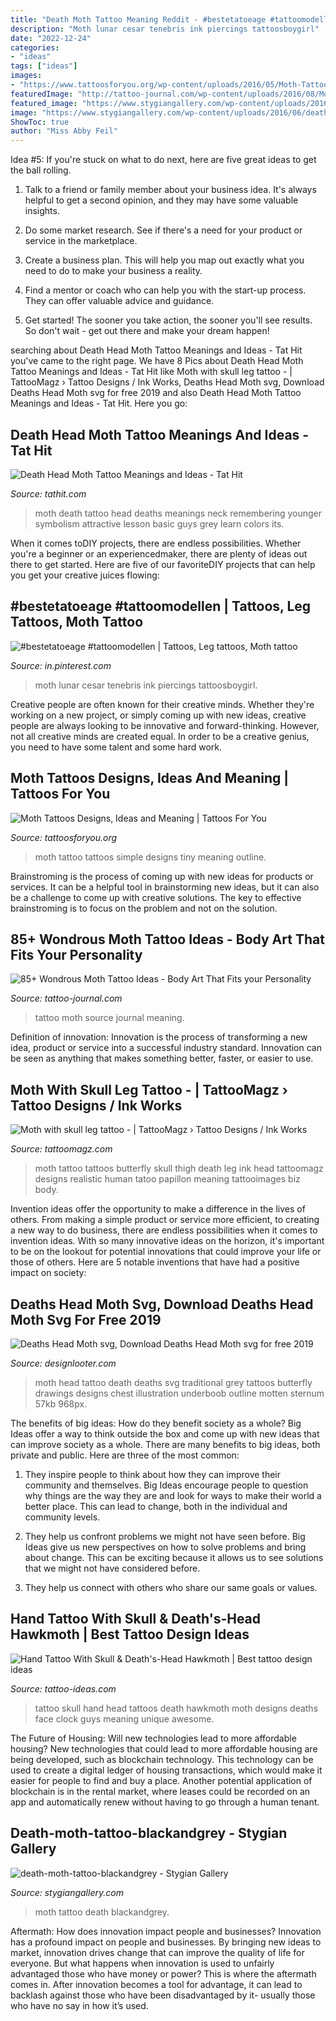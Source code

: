 ```yaml
---
title: "Death Moth Tattoo Meaning Reddit - #bestetatoeage #tattoomodellen"
description: "Moth lunar cesar tenebris ink piercings tattoosboygirl"
date: "2022-12-24"
categories:
- "ideas"
tags: ["ideas"]
images:
- "https://www.tattoosforyou.org/wp-content/uploads/2016/05/Moth-Tattoo-Simple.jpg"
featuredImage: "http://tattoo-journal.com/wp-content/uploads/2016/08/Moth-Tattoo_-2.jpg"
featured_image: "https://www.stygiangallery.com/wp-content/uploads/2016/06/death-moth-tattoo-blackandgrey.jpg"
image: "https://www.stygiangallery.com/wp-content/uploads/2016/06/death-moth-tattoo-blackandgrey.jpg"
ShowToc: true
author: "Miss Abby Feil"
---
```



Idea #5:
If you're stuck on what to do next, here are five great ideas to get the ball rolling.
1. Talk to a friend or family member about your business idea. It's always helpful to get a second opinion, and they may have some valuable insights.

2. Do some market research. See if there's a need for your product or service in the marketplace.

3. Create a business plan. This will help you map out exactly what you need to do to make your business a reality.

4. Find a mentor or coach who can help you with the start-up process. They can offer valuable advice and guidance.

5. Get started! The sooner you take action, the sooner you'll see results. So don't wait - get out there and make your dream happen!

	

		
searching about Death Head Moth Tattoo Meanings and Ideas - Tat Hit you've came to the right page. We have 8 Pics about Death Head Moth Tattoo Meanings and Ideas - Tat Hit like Moth with skull leg tattoo - | TattooMagz › Tattoo Designs / Ink Works, Deaths Head Moth svg, Download Deaths Head Moth svg for free 2019 and also Death Head Moth Tattoo Meanings and Ideas - Tat Hit. Here you go:
		
    
## Death Head Moth Tattoo Meanings And Ideas - Tat Hit

<img loading=lazy src="http://www.tathit.com/wp-content/uploads/2020/03/deaths-head-moth-tattoo.jpg" onerror="this.onerror=null;this.src='https://tse2.mm.bing.net/th?id=OIP._2Rc5pcu4mkkzFtdBtTofQHaE-&amp;pid=15.1';" alt="Death Head Moth Tattoo Meanings and Ideas - Tat Hit">

_Source: tathit.com_

>moth death tattoo head deaths meanings neck remembering younger symbolism attractive lesson basic guys grey learn colors its. 

	

When it comes toDIY projects, there are endless possibilities. Whether you're a beginner or an experiencedmaker, there are plenty of ideas out there to get started. Here are five of our favoriteDIY projects that can help you get your creative juices flowing: 

    
## #bestetatoeage #tattoomodellen | Tattoos, Leg Tattoos, Moth Tattoo

<img loading=lazy src="https://i.pinimg.com/originals/14/bc/93/14bc9392f036d86ab4c6434707a09c33.jpg" onerror="this.onerror=null;this.src='https://tse2.mm.bing.net/th?id=OIP.kujD9Qy6UoEtSz5U7Nj-pgHaIs&amp;pid=15.1';" alt="#bestetatoeage #tattoomodellen | Tattoos, Leg tattoos, Moth tattoo">

_Source: in.pinterest.com_

>moth lunar cesar tenebris ink piercings tattoosboygirl. 

	

Creative people are often known for their creative minds. Whether they're working on a new project, or simply coming up with new ideas, creative people are always looking to be innovative and forward-thinking. However, not all creative minds are created equal. In order to be a creative genius, you need to have some talent and some hard work.

    
## Moth Tattoos Designs, Ideas And Meaning | Tattoos For You

<img loading=lazy src="https://www.tattoosforyou.org/wp-content/uploads/2016/05/Moth-Tattoo-Simple.jpg" onerror="this.onerror=null;this.src='https://tse1.mm.bing.net/th?id=OIP.Rea2-NOb_Ww99C1I_2HtAAHaHa&amp;pid=15.1';" alt="Moth Tattoos Designs, Ideas and Meaning | Tattoos For You">

_Source: tattoosforyou.org_

>moth tattoo tattoos simple designs tiny meaning outline. 

	

Brainstroming is the process of coming up with new ideas for products or services. It can be a helpful tool in brainstorming new ideas, but it can also be a challenge to come up with creative solutions. The key to effective brainstroming is to focus on the problem and not on the solution.

    
## 85+ Wondrous Moth Tattoo Ideas - Body Art That Fits Your Personality

<img loading=lazy src="http://tattoo-journal.com/wp-content/uploads/2016/08/Moth-Tattoo_-2.jpg" onerror="this.onerror=null;this.src='https://tse4.mm.bing.net/th?id=OIP.k7Vo6KSxau29QkIca_TC3gHaHa&amp;pid=15.1';" alt="85+ Wondrous Moth Tattoo Ideas - Body Art That Fits your Personality">

_Source: tattoo-journal.com_

>tattoo moth source journal meaning. 

	

Definition of innovation:
Innovation is the process of transforming a new idea, product or service into a successful industry standard. Innovation can be seen as anything that makes something better, faster, or easier to use.

    
## Moth With Skull Leg Tattoo - | TattooMagz › Tattoo Designs / Ink Works

<img loading=lazy src="https://tattoomagz.com/wp-content/uploads/Moth-with-skull-leg-tattoo.jpg" onerror="this.onerror=null;this.src='https://tse1.mm.bing.net/th?id=OIP.QI5MHDnvsn2bauCmwgkUwwHaJ3&amp;pid=15.1';" alt="Moth with skull leg tattoo - | TattooMagz › Tattoo Designs / Ink Works">

_Source: tattoomagz.com_

>moth tattoo tattoos butterfly skull thigh death leg ink head tattoomagz designs realistic human tatoo papillon meaning tattooimages biz body. 

	

Invention ideas offer the opportunity to make a difference in the lives of others. From making a simple product or service more efficient, to creating a new way to do business, there are endless possibilities when it comes to invention ideas. With so many innovative ideas on the horizon, it's important to be on the lookout for potential innovations that could improve your life or those of others. Here are 5 notable inventions that have had a positive impact on society: 
    
## Deaths Head Moth Svg, Download Deaths Head Moth Svg For Free 2019

<img loading=lazy src="http://designlooter.com/images/deaths-head-moth-svg-7.jpg" onerror="this.onerror=null;this.src='https://tse3.mm.bing.net/th?id=OIP.tSls-T9QO80N_7MJ4bbBmgHaFm&amp;pid=15.1';" alt="Deaths Head Moth svg, Download Deaths Head Moth svg for free 2019">

_Source: designlooter.com_

>moth head tattoo death deaths svg traditional grey tattoos butterfly drawings designs chest illustration underboob outline motten sternum 57kb 968px. 

	

The benefits of big ideas: How do they benefit society as a whole?
Big Ideas offer a way to think outside the box and come up with new ideas that can improve society as a whole. There are many benefits to big ideas, both private and public. Here are three of the most common: 
1) They inspire people to think about how they can improve their community and themselves. Big Ideas encourage people to question why things are the way they are and look for ways to make their world a better place. This can lead to change, both in the individual and community levels.

2) They help us confront problems we might not have seen before. Big Ideas give us new perspectives on how to solve problems and bring about change. This can be exciting because it allows us to see solutions that we might not have considered before.

3) They help us connect with others who share our same goals or values.

    
## Hand Tattoo With Skull &amp; Death&#039;s-Head Hawkmoth | Best Tattoo Design Ideas

<img loading=lazy src="http://tattoo-ideas.com/wp-content/uploads/2016/01/skull-Deaths-head-Hawkmoth-hand-tattoo.jpg" onerror="this.onerror=null;this.src='https://tse4.mm.bing.net/th?id=OIP.KjmShfJlFpsvoUOh90S5nwHaHa&amp;pid=15.1';" alt="Hand Tattoo With Skull &amp; Death&#039;s-Head Hawkmoth | Best tattoo design ideas">

_Source: tattoo-ideas.com_

>tattoo skull hand head tattoos death hawkmoth moth designs deaths face clock guys meaning unique awesome. 

	

The Future of Housing: Will new technologies lead to more affordable housing?
New technologies that could lead to more affordable housing are being developed, such as blockchain technology. This technology can be used to create a digital ledger of housing transactions, which would make it easier for people to find and buy a place. Another potential application of blockchain is in the rental market, where leases could be recorded on an app and automatically renew without having to go through a human tenant.

    
## Death-moth-tattoo-blackandgrey - Stygian Gallery

<img loading=lazy src="https://www.stygiangallery.com/wp-content/uploads/2016/06/death-moth-tattoo-blackandgrey.jpg" onerror="this.onerror=null;this.src='https://tse3.mm.bing.net/th?id=OIP.rvMgdrwxvNfp1VWH21ElZgHaJl&amp;pid=15.1';" alt="death-moth-tattoo-blackandgrey - Stygian Gallery">

_Source: stygiangallery.com_

>moth tattoo death blackandgrey. 

	

Aftermath: How does innovation impact people and businesses?
Innovation has a profound impact on people and businesses. By bringing new ideas to market, innovation drives change that can improve the quality of life for everyone. But what happens when innovation is used to unfairly advantaged those who have money or power? This is where the aftermath comes in. After innovation becomes a tool for advantage, it can lead to backlash against those who have been disadvantaged by it- usually those who have no say in how it’s used.

